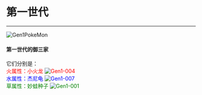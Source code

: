 # 第一世代

---

![Gen1PokeMon](/images/PokeMons/InitialPokeMon/gen1.jpg)

<h4>第一世代的御三家</h4>

它们分别是：\
<font color="red">火属性：小火龙
![Gen1-004](/images/PokeMons/Gen1/004.gif "小火龙")</font>\
<font color="blue">水属性：杰尼龟
![Gen1-007](/images/PokeMons/Gen1/007.gif "杰尼龟")</font>\
<font color="green">草属性：妙蛙种子
![Gen1-001](/images/PokeMons/Gen1/001.gif "妙蛙种子")</font>
